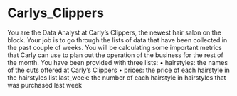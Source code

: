 # Carlys_Clippers
You are the Data Analyst at Carly’s Clippers, the newest hair salon on the block. Your job is to go through the lists of data that have been collected in the past couple of weeks. You will be calculating some important metrics that Carly can use to plan out the operation of the business for the rest of the month.
You have been provided with three lists:
	• hairstyles: the names of the cuts offered at Carly’s Clippers
	• prices: the price of each hairstyle in the hairstyles list
last_week: the number of each hairstyle in hairstyles that was purchased last week
